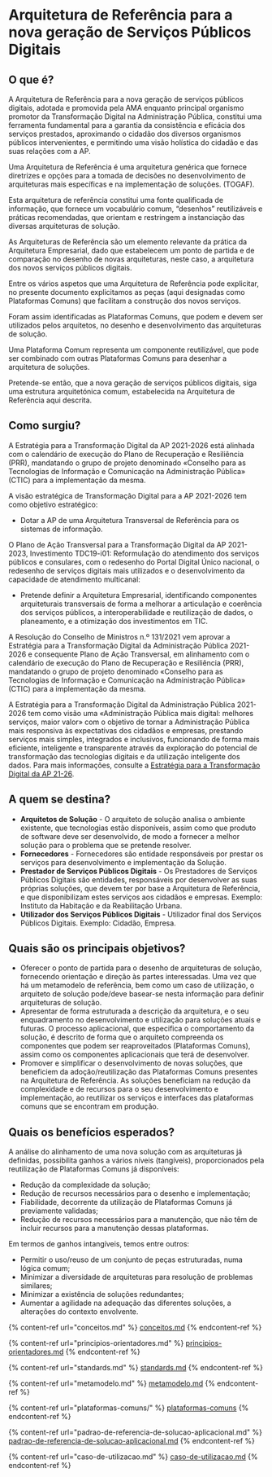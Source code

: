 # Arquitetura de Referência para a nova geração de Serviços Públicos Digitais

## O que é?

A Arquitetura de Referência para a nova geração de serviços públicos digitais, adotada e promovida pela AMA enquanto principal organismo promotor da Transformação Digital na Administração Pública, constitui uma ferramenta fundamental para a garantia da consistência e eficácia dos serviços prestados, aproximando o cidadão dos diversos organismos públicos intervenientes, e permitindo uma visão holística do cidadão e das suas relações com a AP.

Uma Arquitetura de Referência é uma arquitetura genérica que fornece diretrizes e opções para a tomada de decisões no desenvolvimento de arquiteturas mais específicas e na implementação de soluções. (TOGAF).

Esta arquitetura de referência constitui uma fonte qualificada de informação, que fornece um vocabulário comum, “desenhos” reutilizáveis e práticas recomendadas, que orientam e restringem a instanciação das diversas arquiteturas de solução.&#x20;

As Arquiteturas de Referência são um elemento relevante da prática da Arquitetura Empresarial, dado que estabelecem um ponto de partida e de comparação no desenho de novas arquiteturas, neste caso, a arquitetura dos novos serviços públicos digitais.&#x20;

Entre os vários aspetos que uma Arquitetura de Referência pode explicitar, no presente documento explicitamos as peças (aqui designadas como Plataformas Comuns) que facilitam a construção dos novos serviços.&#x20;

Foram assim identificadas as Plataformas Comuns, que podem e devem ser utilizados pelos arquitetos, no desenho e desenvolvimento das arquiteturas de solução.&#x20;

Uma Plataforma Comum representa um componente reutilizável, que pode ser combinado com outras Plataformas Comuns para desenhar a arquitetura de soluções.&#x20;

Pretende-se então, que a nova geração de serviços públicos digitais, siga uma estrutura arquitetónica comum, estabelecida na Arquitetura de Referência aqui descrita.

## Como surgiu?

A Estratégia para a Transformação Digital da AP 2021-2026 está alinhada com o calendário de execução do Plano de Recuperação e Resiliência (PRR), mandatando o grupo de projeto denominado «Conselho para as Tecnologias de Informação e Comunicação na Administração Pública» (CTIC) para a implementação da mesma.&#x20;

A visão estratégica de Transformação Digital para a AP 2021-2026 tem como objetivo estratégico:&#x20;

* Dotar a AP de uma Arquitetura Transversal de Referência para os sistemas de informação.&#x20;

O Plano de Ação Transversal para a Transformação Digital da AP 2021-2023, Investimento TDC19-i01: Reformulação do atendimento dos serviços públicos e consulares, com o redesenho do Portal Digital Único nacional, o redesenho de serviços digitais mais utilizados e o desenvolvimento da capacidade de atendimento multicanal:

* Pretende definir a Arquitetura Empresarial, identificando componentes arquiteturais transversais de forma a melhorar a articulação e coerência dos serviços públicos, a interoperabilidade e reutilização de dados, o planeamento, e a otimização dos investimentos em TIC.

A Resolução do Conselho de Ministros n.º 131/2021 vem aprovar a Estratégia para a Transformação Digital da Administração Pública 2021-2026 e consequente Plano de Ação Transversal, em alinhamento com o calendário de execução do Plano de Recuperação e Resiliência (PRR), mandatando o grupo de projeto denominado «Conselho para as Tecnologias de Informação e Comunicação na Administração Pública» (CTIC) para a implementação da mesma.

A Estratégia para a Transformação Digital da Administração Pública 2021-2026 tem como visão uma «Administração Pública mais digital: melhores serviços, maior valor» com o objetivo de tornar a Administração Pública mais responsiva às expectativas dos cidadãos e empresas, prestando serviços mais simples, integrados e inclusivos, funcionando de forma mais eficiente, inteligente e transparente através da exploração do potencial de transformação das tecnologias digitais e da utilização inteligente dos dados. Para mais informações, consulte a [Estratégia para a Transformação Digital da AP 21-26](https://tic.gov.pt/pt/web/tic/-/aprovada-a-estrategia-para-a-transformacao-digital-da-ap-21--3).

## A quem se destina?

* **Arquitetos de Solução** - O arquiteto de solução analisa o ambiente existente, que tecnologias estão disponíveis, assim como que produto de software deve ser desenvolvido, de modo a fornecer a melhor solução para o problema que se pretende resolver.
* **Fornecedores** - Fornecedores são entidade responsáveis por prestar os serviços para desenvolvimento e implementação da Solução.
* **Prestador de Serviços Públicos Digitais** - Os Prestadores de Serviços Públicos Digitais são entidades, responsáveis por desenvolver as suas próprias soluções, que devem ter por base a Arquitetura de Referência, e que disponibilizam estes serviços aos cidadãos e empresas. Exemplo: Instituto da Habitação e da Reabilitação Urbana.
* **Utilizador dos Serviços Públicos Digitais** - Utilizador final dos Serviços Públicos Digitais. Exemplo: Cidadão, Empresa.

## Quais são os principais objetivos?

* Oferecer o ponto de partida para o desenho de arquiteturas de solução, fornecendo orientação e direção às partes interessadas. Uma vez que há um metamodelo de referência, bem como um caso de utilização, o arquiteto de solução pode/deve basear-se nesta informação para definir arquiteturas de solução.
* Apresentar de forma estruturada a descrição da arquitetura, e o seu enquadramento no desenvolvimento e utilização para soluções atuais e futuras. O processo aplicacional, que especifica o comportamento da solução, é descrito de forma que o arquiteto compreenda os componentes que podem ser reaproveitados (Plataformas Comuns), assim como os componentes aplicacionais que terá de desenvolver.
* Promover e simplificar o desenvolvimento de novas soluções, que beneficiem da adoção/reutilização das Plataformas Comuns presentes na Arquitetura de Referência. As soluções beneficiam na redução da complexidade e de recursos para o seu desenvolvimento e implementação, ao reutilizar os serviços e interfaces das plataformas comuns que se encontram em produção.

## Quais os benefícios esperados?

A análise do alinhamento de uma nova solução com as arquiteturas já definidas, possibilita ganhos a vários níveis (tangíveis), proporcionados pela reutilização de Plataformas Comuns já disponíveis:

* Redução da complexidade da solução;
* Redução de recursos necessários para o desenho e implementação;
* Fiabilidade, decorrente da utilização de Plataformas Comuns já previamente validadas;
* Redução de recursos necessários para a manutenção, que não têm de incluir recursos para a manutenção dessas plataformas.

Em termos de ganhos intangíveis, temos entre outros:

* Permitir o uso/reuso de um conjunto de peças estruturadas, numa lógica comum;
* Minimizar a diversidade de arquiteturas para resolução de problemas similares;
* Minimizar a existência de soluções redundantes;
* Aumentar a agilidade na adequação das diferentes soluções, a alterações do contexto envolvente.

{% content-ref url="conceitos.md" %}
[conceitos.md](conceitos.md)
{% endcontent-ref %}

{% content-ref url="principios-orientadores.md" %}
[principios-orientadores.md](principios-orientadores.md)
{% endcontent-ref %}

{% content-ref url="standards.md" %}
[standards.md](standards.md)
{% endcontent-ref %}

{% content-ref url="metamodelo.md" %}
[metamodelo.md](metamodelo.md)
{% endcontent-ref %}

{% content-ref url="plataformas-comuns/" %}
[plataformas-comuns](plataformas-comuns/)
{% endcontent-ref %}

{% content-ref url="padrao-de-referencia-de-solucao-aplicacional.md" %}
[padrao-de-referencia-de-solucao-aplicacional.md](padrao-de-referencia-de-solucao-aplicacional.md)
{% endcontent-ref %}

{% content-ref url="caso-de-utilizacao.md" %}
[caso-de-utilizacao.md](caso-de-utilizacao.md)
{% endcontent-ref %}
